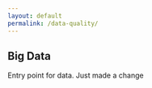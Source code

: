 ```yaml
---
layout: default
permalink: /data-quality/
---
```


## Big Data

Entry point for data.
Just made a change
